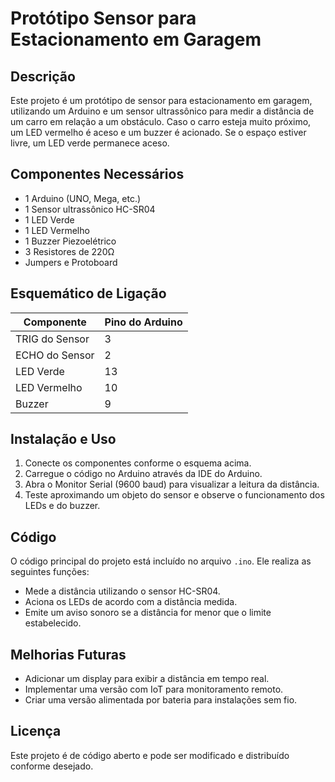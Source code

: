 # Protótipo Sensor para Estacionamento em Garagem

## Descrição
Este projeto é um protótipo de sensor para estacionamento em garagem, utilizando um Arduino e um sensor ultrassônico para medir a distância de um carro em relação a um obstáculo. Caso o carro esteja muito próximo, um LED vermelho é aceso e um buzzer é acionado. Se o espaço estiver livre, um LED verde permanece aceso.

## Componentes Necessários
- 1 Arduino (UNO, Mega, etc.)
- 1 Sensor ultrassônico HC-SR04
- 1 LED Verde
- 1 LED Vermelho
- 1 Buzzer Piezoelétrico
- 3 Resistores de 220Ω
- Jumpers e Protoboard

## Esquemático de Ligação
| Componente | Pino do Arduino |
|------------|----------------|
| TRIG do Sensor | 3 |
| ECHO do Sensor | 2 |
| LED Verde | 13 |
| LED Vermelho | 10 |
| Buzzer | 9 |

## Instalação e Uso
1. Conecte os componentes conforme o esquema acima.
2. Carregue o código no Arduino através da IDE do Arduino.
3. Abra o Monitor Serial (9600 baud) para visualizar a leitura da distância.
4. Teste aproximando um objeto do sensor e observe o funcionamento dos LEDs e do buzzer.

## Código
O código principal do projeto está incluído no arquivo `.ino`. Ele realiza as seguintes funções:
- Mede a distância utilizando o sensor HC-SR04.
- Aciona os LEDs de acordo com a distância medida.
- Emite um aviso sonoro se a distância for menor que o limite estabelecido.

## Melhorias Futuras
- Adicionar um display para exibir a distância em tempo real.
- Implementar uma versão com IoT para monitoramento remoto.
- Criar uma versão alimentada por bateria para instalações sem fio.

## Licença
Este projeto é de código aberto e pode ser modificado e distribuído conforme desejado.
